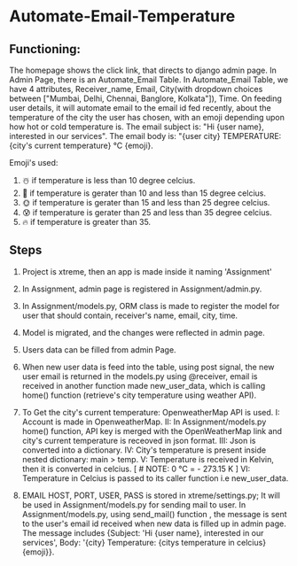 # Automate-Email-Temperature
Functioning:
--------------
The homepage shows the click link, that directs to django admin page. 
In Admin Page, there is an Automate_Email Table.
In Automate_Email Table, we have 4 attributes, Receiver_name, Email, City(with dropdown choices between ["Mumbai, Delhi, Chennai, Banglore, Kolkata"]), Time.
On feeding user details, it will automate email to the email id fed recently, about the temperature of the city the user has chosen, with an emoji depending upon how hot or cold temperature is.
The email subject is: "Hi {user name}, interested in our services".
The email body is: "{user city} TEMPERATURE: {city's current temperature} °C {emoji}.

Emoji's used:
1. ☃️ if temperature is less than 10 degree celcius.
2. 🥶 if temperature is gerater than 10 and less than 15 degree celcius.
3. 🌞 if temperature is gerater than 15 and less than 25 degree celcius.
4. 😰 if temperature is gerater than 25 and less than 35 degree celcius.
5. 🔥 if temperature is greater than 35.

Steps
-----
1. Project is xtreme, then an app is made inside it naming 'Assignment'
2. In Assignment, admin page is registered in Assignment/admin.py.
3. In Assignment/models.py, ORM class is made to register the model for user that should contain, receiver's name, email, city, time.
4. Model is migrated, and the changes were reflected in admin page.
5. Users data can be filled from admin Page.
6. When new user data is feed into the table, using post signal, the new user email is returned in the models.py
   using @receiver, email is received in another function made new_user_data, which is calling home() function (retrieve's city temperature using weather API).

7. To Get the city's current temperature: OpenweatherMap API is used.
  I:   Account is made in OpenweatherMap.
  II:  In Assignment/models.py home() function, API key is merged with the OpenWeatherMap link and city's current temperature is receoved in json format.
  III: Json is converted into a dictionary.
  IV:  City's temperature is present inside nested dictionary: main > temp.
  V:   Temperature is received in Kelvin, then it is converted in celcius. [ # NOTE: 0 °C = - 273.15 K  ]
  VI:  Temperature in Celcius is passed to its caller function i.e new_user_data.

8. EMAIL HOST, PORT, USER, PASS is stored in xtreme/settings.py; It will be used in Assignment/models.py for sending mail to user.
   In Assignment/models.py, using send_mail() function , the message is sent to the user's email id received when new data is filled up in admin page.
   The message includes {Subject: 'Hi {user name}, interested in our services', Body: '{city} Temperature: {citys temperature in celcius} {emoji}}.
